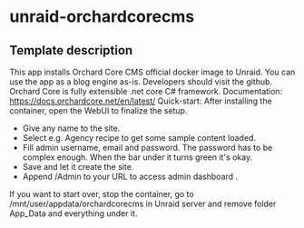 # unraid-orchardcorecms

## Template description

This app installs Orchard Core CMS official docker image to Unraid.
You can use the app as a blog engine as-is. Developers should visit the github. Orchard Core is fully extensible .net core C# framework.
Documentation: https://docs.orchardcore.net/en/latest/ 
Quick-start: After installing the container, open the WebUI to finalize the setup.
- Give any name to the site.
- Select e.g. Agency recipe to get some sample content loaded.
- Fill admin username, email and password. The password has to be complex enough. When the bar under it turns green it's okay.
- Save and let it create the site.
- Append /Admin to your URL to access admin dashboard .

If you want to start over, stop the container, go to /mnt/user/appdata/orchardcorecms in Unraid server and remove folder App_Data and everything under it.
